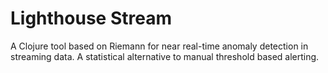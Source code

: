 # Lighthouse Stream

A Clojure tool based on Riemann for near real-time anomaly detection in streaming data. A statistical alternative to manual threshold based alerting.
